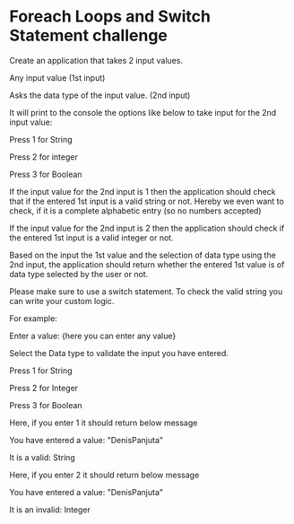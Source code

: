 # Foreach Loops and Switch Statement challenge
Create an application that takes 2 input values.

Any input value (1st input)

Asks the data type of the input value. (2nd input)

It will print to the console the options like below to take input for the 2nd input value:

Press 1 for String

Press 2 for integer

Press 3 for Boolean

If the input value for the 2nd input is 1 then the application should check that if the entered 1st input is a valid string or not. Hereby we even want to check, if it is a complete alphabetic entry (so no numbers accepted)

If the input value for the 2nd input is 2 then the application should check if the entered 1st input is a valid integer or not.

Based on the input the 1st value and the selection of data type using the 2nd input, the application should return whether the entered 1st value is of data type selected by the user or not.

Please make sure to use a switch statement. To check the valid string you can write your custom logic.

For example:

Enter a value: {here you can enter any value}

Select the Data type to validate the input you have entered.

Press 1 for String

Press 2 for Integer

Press 3 for Boolean

Here, if you enter 1 it should return below message

You have entered a value: "DenisPanjuta"

It is a valid: String

Here, if you enter 2 it should return below message

You have entered a value: "DenisPanjuta"

It is an invalid: Integer
